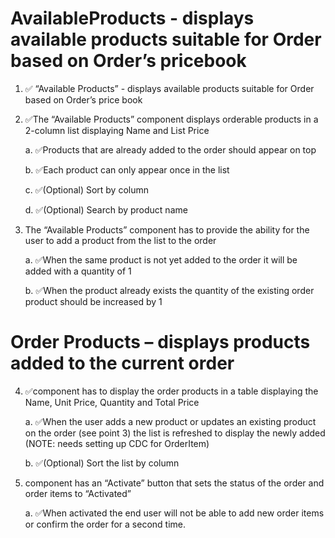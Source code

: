 # AvailableProducts - displays available products suitable for Order based on Order’s pricebook

1. ✅ “Available Products” - displays available products suitable for Order based on Order’s price book

2. ✅The “Available Products” component displays orderable products in a 2-column list displaying Name and List Price

    a. ✅Products that are already added to the order should appear on top 
    
    b. ✅Each product can only appear once in the list
    
    c. ✅(Optional) Sort by column
    
    d. ✅(Optional) Search by product name

3. The “Available Products” component has to provide the ability for the user to add a product from the list to the order

    a. ✅When the same product is not yet added to the order it will be added with a quantity of 1
    
    b. ✅When the product already exists the quantity of the existing order product should be increased by 1



# Order Products – displays products added to the current order

4. ✅component has to display the order products in a table displaying the Name, Unit Price, Quantity and Total Price

    a. ✅When the user adds a new product or updates an existing product on the order (see point 3) the list is refreshed to display the newly added (NOTE: needs setting up CDC for OrderItem)

    b. ✅(Optional) Sort the list by column

5. component has an “Activate” button that sets the status of the order and order items to “Activated”

    a. ✅When activated the end user will not be able to add new order items or confirm the order for a second time.
